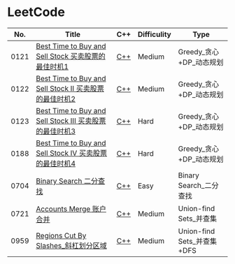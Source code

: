 LeetCode
========
No.  | Title  | C++  | Difficulity | Type
---- | ----- | ------  | ------ | --------
0121  | [Best Time to Buy and Sell Stock 买卖股票的最佳时机1](https://leetcode-cn.com/problems/best-time-to-buy-and-sell-stock/submissions/) | [C++](https://github.com/306714577/LeetCode/blob/master/src/0121.Best%20Time%20to%20Buy%20and%20Sell%20Stock%20%E4%B9%B0%E5%8D%96%E8%82%A1%E7%A5%A8%E7%9A%84%E6%9C%80%E4%BD%B3%E6%97%B6%E6%9C%BA.cpp)  | Medium | Greedy_贪心+DP_动态规划
0122  | [Best Time to Buy and Sell Stock II 买卖股票的最佳时机2](https://leetcode-cn.com/problems/best-time-to-buy-and-sell-stock-ii/) | [C++](https://github.com/306714577/LeetCode/blob/master/src/0122.Best%20Time%20to%20Buy%20and%20Sell%20Stock%20II%E4%B9%B0%E5%8D%96%E8%82%A1%E7%A5%A8%E7%9A%84%E6%9C%80%E4%BD%B3%E6%97%B6%E6%9C%BA2.cpp)  | Medium | Greedy_贪心+DP_动态规划
0123  | [Best Time to Buy and Sell Stock III 买卖股票的最佳时机3](https://leetcode-cn.com/problems/best-time-to-buy-and-sell-stock-iii/submissions/) | [C++](https://github.com/306714577/LeetCode/blob/master/src/0123.Best%20Time%20to%20Buy%20and%20Sell%20Stock%20III%E4%B9%B0%E5%8D%96%E8%82%A1%E7%A5%A8%E7%9A%84%E6%9C%80%E4%BD%B3%E6%97%B6%E6%9C%BA3.cpp)  | Hard | Greedy_贪心+DP_动态规划
0188  | [Best Time to Buy and Sell Stock IV 买卖股票的最佳时机4](https://leetcode-cn.com/problems/best-time-to-buy-and-sell-stock-iv/) | [C++](https://github.com/306714577/LeetCode/blob/master/src/0188.Best%20Time%20to%20Buy%20and%20Sell%20Stock%20IV%E4%B9%B0%E5%8D%96%E8%82%A1%E7%A5%A8%E7%9A%84%E6%9C%80%E4%BD%B3%E6%97%B6%E6%9C%BA4.cpp)  | Hard | Greedy_贪心+DP_动态规划
0704  | [Binary Search 二分查找](https://leetcode-cn.com/problems/binary-search/) | [C++](https://github.com/306714577/LeetCode/blob/master/src/0704.Binary%20Search%20%E4%BA%8C%E5%88%86%E6%9F%A5%E6%89%BE.cpp)  | Easy | Binary Search_二分查找
0721  | [Accounts Merge 账户合并](https://leetcode-cn.com/problems/accounts-merge/) | [C++](https://github.com/306714577/LeetCode/blob/master/src/0721.Accounts%20Merge%E8%B4%A6%E6%88%B7%E5%90%88%E5%B9%B6.cpp)  | Medium | Union-find Sets_并查集
0959  | [Regions Cut By Slashes_斜杠划分区域](https://leetcode-cn.com/problems/regions-cut-by-slashes/submissions/) | [C++](https://github.com/306714577/LeetCode/blob/master/src/0959.Regions%20Cut%20By%20Slashes_%E6%96%9C%E6%9D%A0%E5%88%92%E5%88%86%E5%8C%BA%E5%9F%9F.cpp) | Medium  | Union-find Sets_并查集+DFS
